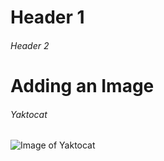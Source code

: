 # Header 1
###### Header 2

# Adding an Image

###### Yaktocat

![Image of Yaktocat](https://octodex.github.com/images/yaktocat.png)
